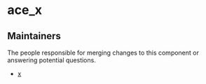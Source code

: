 ace_x
==========

## Maintainers

The people responsible for merging changes to this component or answering potential questions.

- [x](https://github.com/x)
